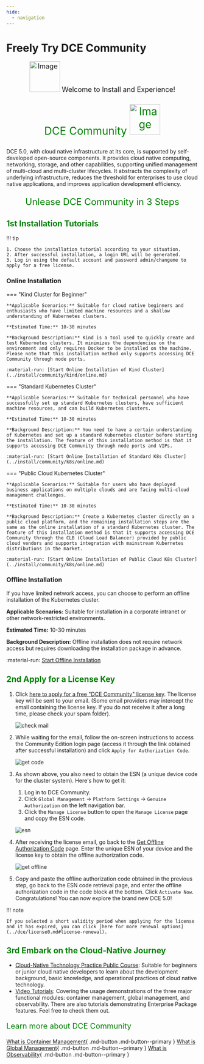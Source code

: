 ```yaml
---
hide:
  - navigation
---
```


# Freely Try DCE Community

<div style="text-align: center;">
  <p style="font-size: 18px;"><img src="https://docs.daocloud.io/daocloud-docs-images/docs/en/docs/trial/images/hu01.gif" alt="Image" width="80"> Welcome to Install and Experience!</p>
  <p style="font-size: 28px; color: green;">DCE Community <img src="https://docs.daocloud.io/daocloud-docs-images/docs/en/docs/trial/images/hu02.gif" alt="Image" width="80"></p>
</div>

DCE 5.0, with cloud native infrastructure at its core, is supported by self-developed open-source components. It provides cloud native computing, networking, storage, and other capabilities, supporting unified management of multi-cloud and multi-cluster lifecycles. It abstracts the complexity of underlying infrastructure, reduces the threshold for enterprises to use cloud native applications, and improves application development efficiency.

<div style="text-align: center;">
  <p style="font-size: 24px; color: green;">Unlease DCE Community in 3 Steps</p>
</div>

## <font color="green"><strong>1st</strong> Installation Tutorials</font>

!!! tip

    1. Choose the installation tutorial according to your situation.
    2. After successful installation, a login URL will be generated.
    3. Log in using the default account and password admin/changeme to apply for a free license.

### Online Installation

=== "Kind Cluster for Beginner"

    **Applicable Scenarios:** Suitable for cloud native beginners and enthusiasts who have limited machine resources and a shallow understanding of Kubernetes clusters.

    **Estimated Time:** 10-30 minutes

    **Background Description:** Kind is a tool used to quickly create and test Kubernetes clusters. It minimizes the dependencies on the environment and only requires Docker to be installed on the machine. Please note that this installation method only supports accessing DCE Community through node ports.

    :material-run: [Start Online Installation of Kind Cluster](../install/community/kind/online.md)

=== "Standard Kubernetes Cluster"

    **Applicable Scenarios:** Suitable for technical personnel who have successfully set up standard Kubernetes clusters, have sufficient machine resources, and can build Kubernetes clusters.

    **Estimated Time:** 10-30 minutes

    **Background Description:** You need to have a certain understanding of Kubernetes and set up a standard Kubernetes cluster before starting the installation. The feature of this installation method is that it supports accessing DCE Community through node ports and VIPs.

    :material-run: [Start Online Installation of Standard K8s Cluster](../install/community/k8s/online.md)

=== "Public Cloud Kubernetes Cluster"

    **Applicable Scenarios:** Suitable for users who have deployed business applications on multiple clouds and are facing multi-cloud management challenges.

    **Estimated Time:** 10-30 minutes

    **Background Description:** Create a Kubernetes cluster directly on a public cloud platform, and the remaining installation steps are the same as the online installation of a standard Kubernetes cluster. The feature of this installation method is that it supports accessing DCE Community through the CLB (Cloud Load Balancer) provided by public cloud vendors and supports integration with mainstream Kubernetes distributions in the market.

    :material-run: [Start Online Installation of Public Cloud K8s Cluster](../install/community/k8s/online.md)

### Offline Installation

If you have limited network access, you can choose to perform an offline installation of the Kubernetes cluster.

**Applicable Scenarios:** Suitable for installation in a corporate intranet or other network-restricted environments.

**Estimated Time:** 10-30 minutes

**Background Description:** Offline installation does not require network access but requires downloading the installation package in advance.

:material-run: [Start Offline Installation](../install/community/k8s/offline.md)

## <font color="green"><strong>2nd</strong> Apply for a License Key</font>

1. Click [here to apply for a free "DCE Community" license key](https://qingflow.com/f/58604bf8). The license key will be sent to your email.
   (Some email providers may intercept the email containing the license key. If you do not receive it after a long time, please check your spam folder).

    ![check mail](https://docs.daocloud.io/daocloud-docs-images/docs/en/docs/trial/images/license01.png)

2. While waiting for the email, follow the on-screen instructions to access the Community Edition login page (access it through the link obtained after successful installation) and click `Apply for Authorization Code`.

    ![get code](https://docs.daocloud.io/daocloud-docs-images/docs/en/docs/trial/images/license02.png)

3. As shown above, you also need to obtain the ESN (a unique device code for the cluster system). Here's how to get it:

    1. Log in to DCE Community.
    2. Click `Global Management` -> `Platform Settings` -> `Genuine Authorization` on the left navigation bar.
    3. Click the `Manage License` button to open the `Manage License` page and copy the ESN code.

    ![esn](https://docs.daocloud.io/daocloud-docs-images/docs/en/docs/trial/images/license03.png)

4. After receiving the license email, go back to the [Get Offline Authorization Code](https://license.daocloud.io/dce5-license) page. Enter the unique ESN of your device and the license key to obtain the offline authorization code.

    ![get offline](https://docs.daocloud.io/daocloud-docs-images/docs/en/docs/trial/images/license04.png)

5. Copy and paste the offline authorization code obtained in the previous step, go back to the ESN code retrieval page, and enter the offline authorization code in the code block at the bottom. Click `Activate Now`. Congratulations! You can now explore the brand new DCE 5.0!

!!! note

    If you selected a short validity period when applying for the license and it has expired, you can click [here for more renewal options](../dce/license0.md#license-renewal).

## <font color="green"><strong>3rd</strong> Embark on the Cloud-Native Journey</font>

- [Cloud-Native Technology Practice Public Course](https://appu8cplrlw7661.h5.xiaoeknow.com): Suitable for beginners or junior cloud native developers to learn about the development background, basic knowledge, and operational practices of cloud native technology.
- [Video Tutorials](../videos/index.md): Covering the usage demonstrations of the three major functional modules: container management, global management, and observability. There are also tutorials demonstrating Enterprise Package features. Feel free to check them out.

<p style="font-size: 20px; color: green;">Learn more about DCE Community</p>

[What is Container Management](../kpanda/intro/index.md){ .md-button .md-button--primary }
[What is Global Management](../ghippo/intro/index.md){ .md-button .md-button--primary }
[What is Observability](../insight/intro/index.md){ .md-button .md-button--primary }
